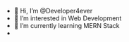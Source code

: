 - 👋 Hi, I’m @Developer4ever
- 👀 I’m interested in Web Development
- 🌱 I’m currently learning MERN Stack
- 
<!---
Developer4ever/Developer4ever is a ✨ special ✨ repository because its `README.md` (this file) appears on your GitHub profile.
You can click the Preview link to take a look at your changes.
--->

